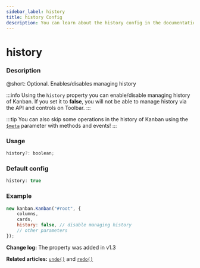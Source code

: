 ```yaml
---
sidebar_label: history
title: history Config
description: You can learn about the history config in the documentation of the DHTMLX JavaScript Kanban library. Browse developer guides and API reference, try out code examples and live demos, and download a free 30-day evaluation version of DHTMLX Kanban.
---
```


# history

### Description

@short: Optional. Enables/disables managing history

:::info
Using the `history` property you can enable/disable managing history of Kanban. If you set it to **false**, you will not be able to manage history via the API and controls on Toolbar.
:::

:::tip
You can also skip some operations in the history of Kanban using the [`$meta`](api/common/js_kanban_meta_parameter.md) parameter with methods and events!
:::

### Usage

~~~jsx {}
history?: boolean; 
~~~

### Default config

~~~jsx {}
history: true
~~~

### Example

~~~jsx {4}
new kanban.Kanban("#root", {
	columns,
	cards,
	history: false, // disable managing history
	// other parameters
});
~~~

**Change log:** The property was added in v1.3

**Related articles:** [`undo()`](api/methods/js_kanban_undo_method.md) and [`redo()`](api/methods/js_kanban_redo_method.md)